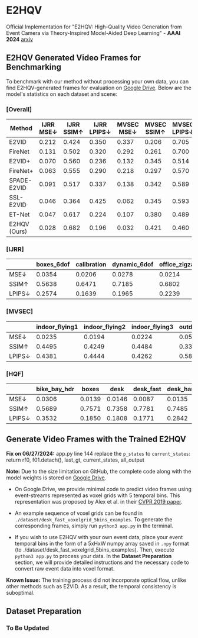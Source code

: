 # E2HQV
Official Implementation for "E2HQV: High-Quality Video Generation from Event Camera via Theory-Inspired Model-Aided Deep Learning" - **AAAI 2024** [arxiv](https://arxiv.org/abs/2401.08117)

## E2HQV Generated Video Frames for Benchmarking
To benchmark with our method without processing your own data, you can find E2HQV-generated frames for evaluation on [Google Drive](https://drive.google.com/file/d/1pZRhDOfx5A7w-KZpPsOc3bq4okR9-58X/view?usp=sharing). Below are the model's statistics on each dataset and scene:

### [Overall]
| Method       | IJRR MSE↓ | IJRR SSIM↑ | IJRR LPIPS↓ | MVSEC MSE↓ | MVSEC SSIM↑ | MVSEC LPIPS↓ | HQF MSE↓ | HQF SSIM↑ | HQF LPIPS↓ |
|--------------|-----------|------------|-------------|------------|-------------|--------------|----------|-----------|------------|
| E2VID        | 0.212     | 0.424      | 0.350       | 0.337      | 0.206       | 0.705        | 0.127    | 0.540     | 0.382      |
| FireNet      | 0.131     | 0.502      | 0.320       | 0.292      | 0.261       | 0.700        | 0.094    | 0.533     | 0.441      |
| E2VID+       | 0.070     | 0.560      | 0.236       | 0.132      | 0.345       | 0.514        | 0.036    | 0.643     | 0.252      |
| FireNet+     | 0.063     | 0.555      | 0.290       | 0.218      | 0.297       | 0.570        | 0.040    | 0.614     | 0.314      |
| SPADE-E2VID  | 0.091     | 0.517      | 0.337       | 0.138      | 0.342       | 0.589        | 0.077    | 0.521     | 0.502      |
| SSL-E2VID    | 0.046     | 0.364      | 0.425       | 0.062      | 0.345       | 0.593        | 0.126    | 0.295     | 0.498      |
| ET-Net       | 0.047     | 0.617      | 0.224       | 0.107      | 0.380       | 0.489        | 0.032    | 0.658     | 0.260      |
| E2HQV (Ours) | 0.028     | 0.682      | 0.196       | 0.032      | 0.421       | 0.460        | 0.019    | 0.671     | 0.261      |

### [IJRR]
|        | boxes_6dof | calibration | dynamic_6dof | office_zigzag | poster_6dof | shapes_6dof | slider_depth |
|--------|------------|-------------|--------------|---------------|-------------|-------------|--------------|
| MSE↓   | 0.0354     | 0.0206      | 0.0278       | 0.0214        | 0.0345      | 0.0407      | 0.0129       |
| SSIM↑  | 0.5638     | 0.6471      | 0.7185       | 0.6802        | 0.5552      | 0.8194      | 0.7879       |
| LPIPS↓ | 0.2574     | 0.1639      | 0.1965       | 0.2239        | 0.1978      | 0.1712      | 0.1623       |

### [MVSEC]
|        | indoor_flying1 | indoor_flying2 | indoor_flying3 | outdoor_day1 | outdoor_day2 |
|--------|----------------|----------------|----------------|--------------|--------------|
| MSE↓   | 0.0235         | 0.0194         | 0.0224         | 0.0518       | 0.0403       |
| SSIM↑  | 0.4495         | 0.4249         | 0.4484         | 0.3343       | 0.4462       |
| LPIPS↓ | 0.4381         | 0.4444         | 0.4262         | 0.5802       | 0.4086       |

### [HQF]
|        | bike_bay_hdr | boxes | desk | desk_fast | desk_hand_only | desk_slow | engineering_posters | high_texture_plants | poster_pillar_1 | poster_pillar_2 | reflective_materials | slow_and_fast_desk | slow_hand | still_life |
|--------|--------------|-------|------|-----------|----------------|-----------|---------------------|---------------------|-----------------|-----------------|----------------------|--------------------|-----------|------------|
| MSE↓   | 0.0306       | 0.0139| 0.0146| 0.0087   | 0.0135         | 0.0223    | 0.0207              | 0.0280              | 0.0108          | 0.0084          | 0.0147               | 0.0246             | 0.0304    | 0.0225     |
| SSIM↑  | 0.5689       | 0.7571| 0.7358| 0.7781   | 0.7485         | 0.6867    | 0.6537              | 0.5559              | 0.6195          | 0.6543          | 0.6924               | 0.6737             | 0.5779    | 0.6878     |
| LPIPS↓ | 0.3532       | 0.1850| 0.1808| 0.1771   | 0.2842         | 0.2711    | 0.2444              | 0.2166              | 0.2746          | 0.2651          | 0.2403               | 0.2531             | 0.3629    | 0.2087     |

## Generate Video Frames with the Trained E2HQV



**Fix on 06/27/2024:** app.py line 144 replace the `p_states` to `current_states`: return rf0, f01.detach(), last_gt, current_states, all_output

**Note:** Due to the size limitation on GitHub, the complete code along with the model weights is stored on [Google Drive](https://drive.google.com/drive/folders/1h_Xq-VcwIIa4xWXhhFAHjZ_z6jSkIUwc?usp=drive_link).

* On Google Drive, we provide minimal code to predict video frames using event-streams represented as voxel grids with 5 temporal bins. This representation was proposed by Alex et al. in their [CVPR 2019 paper](https://openaccess.thecvf.com/content_CVPR_2019/papers/Zhu_Unsupervised_Event-Based_Learning_of_Optical_Flow_Depth_and_Egomotion_CVPR_2019_paper.pdf).

* An example sequence of voxel grids can be found in `./dataset/desk_fast_voxelgrid_5bins_examples`. To generate the corresponding frames, simply run `python3 app.py` in the terminal.

* If you wish to use E2HQV with your own event data, place your event temporal bins in the form of a 5xHxW numpy array saved in `.npy` format (to ./dataset/desk_fast_voxelgrid_5bins_examples). Then, execute `python3 app.py` to process your data. In the **Dataset Preparation** section, we will provide detailed instructions and the necessary code to convert raw event data into voxel format.

**Known Issue:** The training process did not incorporate optical flow, unlike other methods such as E2VID. As a result, the temporal consistency is suboptimal.


## Dataset Preparation
### To Be Updated
